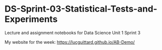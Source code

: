 # DS-Sprint-03-Statistical-Tests-and-Experiments
Lecture and assignment notebooks for Data Science Unit 1 Sprint 3

My website for the week: https://lucguittard.github.io/AB-Demo/
